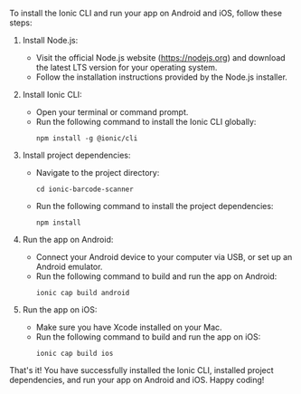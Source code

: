 To install the Ionic CLI and run your app on Android and iOS, follow these steps:

1. Install Node.js: 
    - Visit the official Node.js website (https://nodejs.org) and download the latest LTS version for your operating system.
    - Follow the installation instructions provided by the Node.js installer.

2. Install Ionic CLI:
    - Open your terminal or command prompt.
    - Run the following command to install the Ionic CLI globally:
      ```
      npm install -g @ionic/cli
      ```

3. Install project dependencies:
    - Navigate to the project directory:
      ```
      cd ionic-barcode-scanner
      ```
    - Run the following command to install the project dependencies:
      ```
      npm install
      ```

4. Run the app on Android:
    - Connect your Android device to your computer via USB, or set up an Android emulator.
    - Run the following command to build and run the app on Android:
      ```
      ionic cap build android
      ```

7. Run the app on iOS:
    - Make sure you have Xcode installed on your Mac.
    - Run the following command to build and run the app on iOS:
      ```
      ionic cap build ios
      ```

That's it! You have successfully installed the Ionic CLI, installed project dependencies, and run your app on Android and iOS. Happy coding!